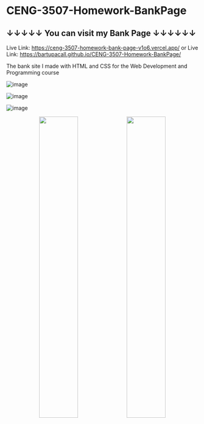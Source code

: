 # CENG-3507-Homework-BankPage
## ↓↓↓↓↓ You can visit my Bank Page ↓↓↓↓↓↓
Live Link: https://ceng-3507-homework-bank-page-v1o6.vercel.app/
or
Live Link: https://bartupacall.github.io/CENG-3507-Homework-BankPage/
<p>The bank site I made with HTML and CSS for the Web Development and Programming course</p>

![image](https://github.com/user-attachments/assets/c3a2c1dc-7e54-43c7-aa97-54e9632f8395)

![image](https://github.com/user-attachments/assets/4983c7f6-6e28-4b7a-9cf9-92eab5b1348f)

![image](https://github.com/user-attachments/assets/8051343b-31ee-485b-a8a1-ccbef2d2a91d)

<p align="center">
  <img src="https://github.com/user-attachments/assets/637b63da-d776-405d-b53f-0c60d30691fc" width="45%" />
  <img src="https://github.com/user-attachments/assets/42abba20-92cf-447c-b25c-770a76f43db3" width="45%" />
</p>



